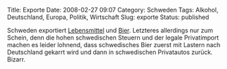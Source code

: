 Title: Exporte
Date: 2008-02-27 09:07
Category: Schweden
Tags: Alkohol, Deutschland, Europa, Politik, Wirtschaft
Slug: exporte
Status: published

Schweden exportiert
[Lebensmittel](http://sr.se/cgi-bin/international/nyhetssidor/artikel.asp?nyheter=1&programid=2108&Artikel=1917546)
und
[Bier](http://sr.se/cgi-bin/international/nyhetssidor/artikel.asp?nyheter=1&programid=2108&Artikel=1918047).
Letzteres allerdings nur zum Schein, denn die hohen schwedischen Steuern
und der legale Privatimport machen es leider lohnend, dass schwedisches
Bier zuerst mit Lastern nach Deutschland gekarrt wird und dann in
schwedischen Privatautos zurück. Bizarr.

